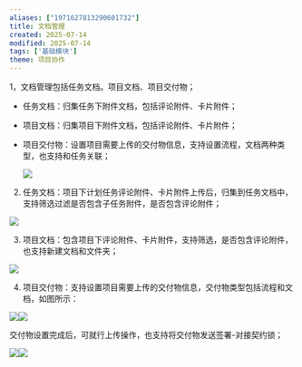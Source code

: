 ```yaml
---
aliases: ["1971627813290601732"]
title: 文档管理
created: 2025-07-14
modified: 2025-07-14
tags: ['基础模块']
theme: 项目协作
---
```


1，文档管理包括任务文档。项目文档、项目交付物；

- 任务文档：归集任务下附件文档，包括评论附件、卡片附件；
- 项目文档：归集项目下附件文档，包括评论附件、卡片附件；
- 项目交付物：设置项目需要上传的交付物信息，支持设置流程，文档两种类型，也支持和任务关联；

  ![](5936bb4ab3a0b51714a0ce9995232f47.jpg)

2. 任务文档：项目下计划任务评论附件、卡片附件上传后，归集到任务文档中，支持筛选过滤是否包含子任务附件，是否包含评论附件；

![](f0992863d0b427d4e764def485e0ee34.jpg)

3. 项目文档：包含项目下评论附件、卡片附件，支持筛选，是否包含评论附件，也支持新建文档和文件夹；

![](3940277e0df8b640a21c44e7b708e5f3.jpg)

4. 项目交付物：支持设置项目需要上传的交付物信息，交付物类型包括流程和文档，如图所示：

![](e4575158f6f749fe0a3788dabc267310.jpg)![](f81d9e4273dd3f7c32b674df16ddc4b1.jpg)

交付物设置完成后，可就行上传操作，也支持将交付物发送签署-对接契约锁；

![](b93c0b62316faabc473e3967c7eec345.jpg)![](fb8e55104d3f422f6c300d15ec7c835c.jpg)